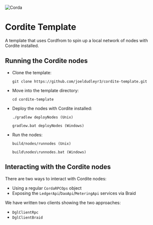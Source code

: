 ![Corda](https://www.corda.net/wp-content/uploads/2016/11/fg005_corda_b.png)

# Cordite Template

A template that uses Cordfrom to spin up a local network of nodes with Cordite installed.

## Running the Cordite nodes

* Clone the template:
    
      git clone https://github.com/joeldudleyr3/cordite-template.git

* Move into the template directory:

      cd cordite-template

* Deploy the nodes with Cordite installed:

      ./gradlew deployNodes (Unix)

      gradlew.bat deployNodes (Windows)
    
* Run the nodes:

      build/nodes/runnodes (Unix)
      
      build\nodes\runnodes.bat (Windows)

## Interacting with the Cordite nodes

There are two ways to interact with Cordite nodes:

* Using a regular `CordaRPCOps` object
* Exposing the `LedgerApi`/`DaoApi`/`MeteringApi` services via Braid

We have written two clients showing the two approaches:

* `DglClientRpc`
* `DglClientBraid`